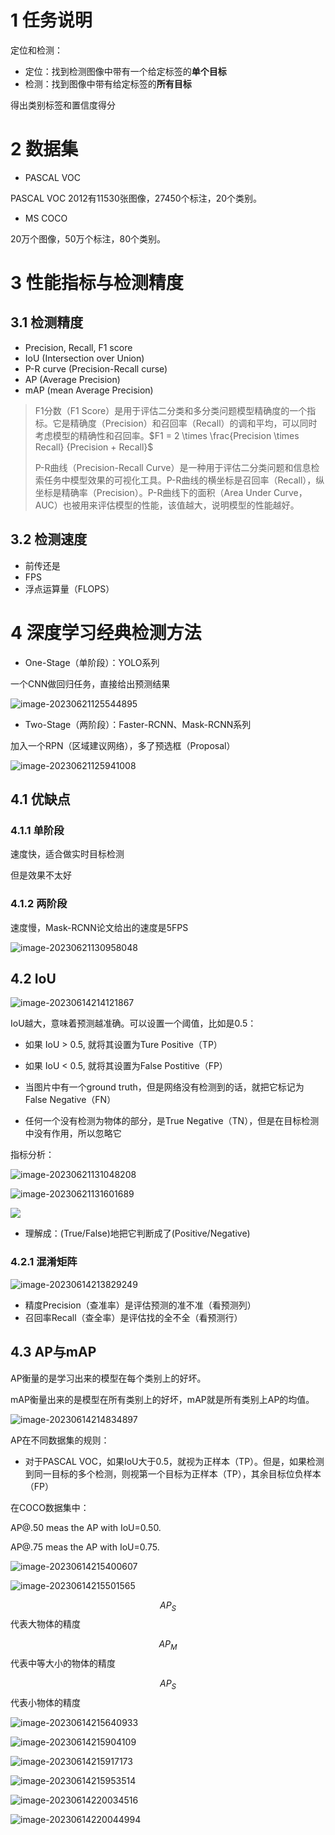 # 1 任务说明

定位和检测：

- 定位：找到检测图像中带有一个给定标签的**单个目标**
- 检测：找到图像中带有给定标签的**所有目标**

得出类别标签和置信度得分



# 2 数据集

- PASCAL VOC

PASCAL VOC 2012有11530张图像，27450个标注，20个类别。

 

- MS COCO

20万个图像，50万个标注，80个类别。



# 3 性能指标与检测精度

## 3.1 检测精度

- Precision, Recall, F1 score
- IoU (Intersection over Union)
- P-R curve (Precision-Recall curse)
- AP (Average Precision)
- mAP (mean Average Precision)

>F1分数（F1 Score）是用于评估二分类和多分类问题模型精确度的一个指标。它是精确度（Precision）和召回率（Recall）的调和平均，可以同时考虑模型的精确性和召回率。$F1 = 2 \times \frac{Precision \times Recall} {Precision + Recall}$
>
>P-R曲线（Precision-Recall Curve）是一种用于评估二分类问题和信息检索任务中模型效果的可视化工具。P-R曲线的横坐标是召回率（Recall），纵坐标是精确率（Precision）。P-R曲线下的面积（Area Under Curve，AUC）也被用来评估模型的性能，该值越大，说明模型的性能越好。



## 3.2 检测速度

- 前传还是
- FPS
- 浮点运算量（FLOPS）



# 4 深度学习经典检测方法

- One-Stage（单阶段）：YOLO系列

一个CNN做回归任务，直接给出预测结果

![image-20230621125544895](./.assets/image-20230621125544895.png)



- Two-Stage（两阶段）：Faster-RCNN、Mask-RCNN系列

加入一个RPN（区域建议网络），多了预选框（Proposal）

![image-20230621125941008](./.assets/image-20230621125941008.png)



## 4.1 优缺点

### 4.1.1 单阶段

速度快，适合做实时目标检测

但是效果不太好



### 4.1.2 两阶段

速度慢，Mask-RCNN论文给出的速度是5FPS

![image-20230621130958048](./.assets/image-20230621130958048.png)



## 4.2 IoU

![image-20230614214121867](./.assets/image-20230614214121867.png)

IoU越大，意味着预测越准确。可以设置一个阈值，比如是0.5：

- 如果 IoU > 0.5, 就将其设置为Ture Positive（TP） 
- 如果 IoU < 0.5, 就将其设置为False Postitive（FP）

- 当图片中有一个ground truth，但是网络没有检测到的话，就把它标记为False Negative（FN）

- 任何一个没有检测为物体的部分，是True Negative（TN），但是在目标检测中没有作用，所以忽略它



指标分析：

![image-20230621131048208](./.assets/image-20230621131048208.png)



![image-20230621131601689](./.assets/image-20230621131601689.png)



![](./.assets/Precisionrecall.svg)

- 理解成：(True/False)地把它判断成了(Positive/Negative)



### 4.2.1 混淆矩阵

![image-20230614213829249](./.assets/image-20230614213829249.png)

- 精度Precision（查准率）是评估预测的准不准（看预测列）
- 召回率Recall（查全率）是评估找的全不全（看预测行）



## 4.3 AP与mAP

AP衡量的是学习出来的模型在每个类别上的好坏。

mAP衡量出来的是模型在所有类别上的好坏，mAP就是所有类别上AP的均值。



![image-20230614214834897](./.assets/image-20230614214834897.png)



AP在不同数据集的规则：

- 对于PASCAL VOC，如果IoU大于0.5，就视为正样本（TP）。但是，如果检测到同一目标的多个检测，则视第一个目标为正样本（TP），其余目标位负样本（FP）

在COCO数据集中：

AP@.50 meas the AP with IoU=0.50.

AP@.75 meas the AP with IoU=0.75.



![image-20230614215400607](./.assets/image-20230614215400607.png)



![image-20230614215501565](./.assets/image-20230614215501565.png)



$$AP_S$$代表大物体的精度 

$$AP_M$$代表中等大小的物体的精度

$$AP_{S}$$代表小物体的精度 

![image-20230614215640933](./.assets/image-20230614215640933.png)



![image-20230614215904109](./.assets/image-20230614215904109.png)



![image-20230614215917173](./.assets/image-20230614215917173.png)



![image-20230614215953514](./.assets/image-20230614215953514.png)



![image-20230614220034516](./.assets/image-20230614220034516.png)



![image-20230614220044994](./.assets/image-20230614220044994.png)

